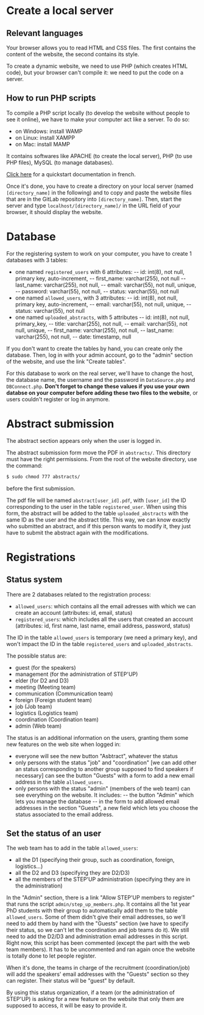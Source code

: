 # Create a local server

## Relevant languages

Your browser allows you to read HTML and CSS files. The first contains the content of the website, the second contains its style.

To create a dynamic website, we need to use PHP (which creates HTML code), but your browser can't compile it: we need to put the code on a server.

## How to run PHP scripts

To compile a PHP script locally (to develop the website without people to see it online), we have to make your computer act like a server. To do so:
- on Windows: install WAMP
- on Linux: install XAMPP
- on Mac: install MAMP

It contains softwares like APACHE (to create the local server), PHP (to use PHP files), MySQL (to manage databases).

[Click here](https://openclassrooms.com/fr/courses/918836-concevez-votre-site-web-avec-php-et-mysql/4237816-preparez-votre-environnement-de-travail) for a quickstart documentation in french.

Once it's done, you have to create a directory on your local server (named `[directory_name]` in the following) and to copy and paste the website files that are in the GitLab repository into `[directory_name]`. Then, start the server and type `localhost/[directory_name]/` in the URL field of your browser, it should display the website.

# Database

For the registering system to work on your computer, you have to create 1 databases with 3 tables:
- one named `registered_users` with 6 attributes:
-- id: int(8), not null, primary key, auto-increment,
-- first_name: varchar(255), not null
-- last_name: varchar(255), not null,
-- email: varchar(55), not null, unique,
-- password: varchar(55), not null,
-- status: varchar(55), not null
- one named `allowed_users`, with 3 attributes:
-- id: int(8), not null, primary key, auto-increment,
-- email: varchar(55), not null, unique,
-- status: varchar(55), not null
- one named `uploaded_abstracts`, with 5 attributes
-- id: int(8), not null, primary_key,
-- title: varchar(255), not null,
-- email: varchar(55), not null, unique,
-- first_name: varchar(255), not null,
-- last_name: varchar(255), not null,
-- date: timestamp, null

If you don't want to create the tables by hand, you can create only the database. Then, log in with your admin account, go to the "admin" section of the website, and use the link "Create tables".

For this database to work on the real server, we'll have to change the host, the database name, the username and the password in `DataSource.php` and `DBConnect.php`. **Don't forget to change these values if you use your own databse on your computer before adding these two files to the website**, or users couldn't register or log in anymore.

# Abstract submission

The abstract section appears only when the user is logged in.

The abstract submission form move the PDF in `abstracts/`. This directory must have the right permissions. From the root of the website directory, use the command:

```sh
$ sudo chmod 777 abstracts/
```
before the first submission.

The pdf file will be named `abstract[user_id].pdf`, with `[user_id]` the ID corresponding to the user in the table `registered_user`. When using this form, the abstract will be added to the table `uploaded_abstracts` with the same ID as the user and the abstract title. This way, we can know exactly who submitted an abstract, and if this person wants to modify it, they just have to submit the abstract again with the modifications.

# Registrations

## Status system

There are 2 databases related to the registration process:
- `allowed_users`: which contains all the email adresses with which we can create an account (attributes: id, email, status)
- `registered_users`: which includes all the users that created an account (attributes: id, first name, last name, email address, password, status)

The ID in the table `allowed_users` is temporary (we need a primary key), and won't impact the ID in the table `registered_users` and `uploaded_abstracts`.

The possible status are:
- guest (for the speakers)
- management (for the administration of STEP'UP)
- elder (for D2 and D3)
- meeting (Meeting team)
- communication (Communication team)
- foreign (Foreign student team)
- job (Job team)
- logistics (Logistics team)
- coordination (Coordination team)
- admin (Web team)

The status is an additional information on the users, granting them some new features on the web site when logged in:
- everyone will see the new button "Asbtract", whatever the status
- only persons with the status "job" and "coordination" [we can add other an status corresponding to another group supposed to find speakers if necessary] can see the button "Guests" with a form to add a new email address in the table `allowed_users`.
- only persons with the status "admin" (members of the web team) can see everything on the website. It includes:
-- the button "Admin" which lets you manage the database
-- in the form to add allowed email addresses in the section "Guests", a new field which lets you choose the status associated to the email address.

## Set the status of an user

The web team has to add in the table `allowed_users`:
- all the D1 (specifying their group, such as coordination, foreign, logistics...)
- all the D2 and D3 (specifying they are D2/D3)
- all the members of the STEP'UP administration (specifying they are in the administration)

In the "Admin" section, there is a link "Allow STEP'UP members to register" that runs the script `admin/step_up_members.php`. It contains all the 1st year PhD students with their group to automatically add them to the table `allowed_users`. Some of them didn't give their email addresses, so we'll need to add them by hand with the "Guests" section (we have to specify their status, so we can't let the coordination and job teams do it). We still need to add the D2/D3 and administration email addresses in this script. Right now, this script has been commented (except the part with the web team members). It has to be uncommented and ran again once the website is totally done to let people register.

When it's done, the teams in charge of the recruitment (coordination/job) will add the speakers' email addresses with the "Guests" section so they can register. Their status will be "guest" by default.

By using this status organization, if a team (or the administration of STEP'UP) is asking for a new feature on the website that only them are supposed to access, it will be easy to provide it.

